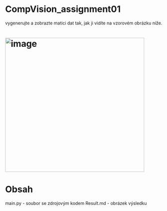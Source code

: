 # CompVision_assignment01

vygenerujte a zobrazte matici dat tak, jak ji vidíte na vzorovém obrázku níže. 

# <img width="446" height="430" alt="image" src="https://github.com/user-attachments/assets/19b27768-8931-43cb-9474-7596b15ad294" />


# Obsah
main.py - soubor se zdrojovým kodem
Result.md - obrázek výsledku 
